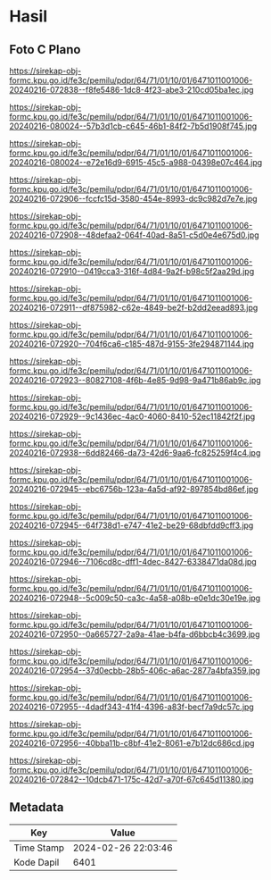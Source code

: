 # Hasil

## Foto C Plano

https://sirekap-obj-formc.kpu.go.id/fe3c/pemilu/pdpr/64/71/01/10/01/6471011001006-20240216-072838--f8fe5486-1dc8-4f23-abe3-210cd05ba1ec.jpg

https://sirekap-obj-formc.kpu.go.id/fe3c/pemilu/pdpr/64/71/01/10/01/6471011001006-20240216-080024--57b3d1cb-c645-46b1-84f2-7b5d1908f745.jpg

https://sirekap-obj-formc.kpu.go.id/fe3c/pemilu/pdpr/64/71/01/10/01/6471011001006-20240216-080024--e72e16d9-6915-45c5-a988-04398e07c464.jpg

https://sirekap-obj-formc.kpu.go.id/fe3c/pemilu/pdpr/64/71/01/10/01/6471011001006-20240216-072906--fccfc15d-3580-454e-8993-dc9c982d7e7e.jpg

https://sirekap-obj-formc.kpu.go.id/fe3c/pemilu/pdpr/64/71/01/10/01/6471011001006-20240216-072908--48defaa2-064f-40ad-8a51-c5d0e4e675d0.jpg

https://sirekap-obj-formc.kpu.go.id/fe3c/pemilu/pdpr/64/71/01/10/01/6471011001006-20240216-072910--0419cca3-316f-4d84-9a2f-b98c5f2aa29d.jpg

https://sirekap-obj-formc.kpu.go.id/fe3c/pemilu/pdpr/64/71/01/10/01/6471011001006-20240216-072911--df875982-c62e-4849-be2f-b2dd2eead893.jpg

https://sirekap-obj-formc.kpu.go.id/fe3c/pemilu/pdpr/64/71/01/10/01/6471011001006-20240216-072920--704f6ca6-c185-487d-9155-3fe294871144.jpg

https://sirekap-obj-formc.kpu.go.id/fe3c/pemilu/pdpr/64/71/01/10/01/6471011001006-20240216-072923--80827108-4f6b-4e85-9d98-9a471b86ab9c.jpg

https://sirekap-obj-formc.kpu.go.id/fe3c/pemilu/pdpr/64/71/01/10/01/6471011001006-20240216-072929--9c1436ec-4ac0-4060-8410-52ec11842f2f.jpg

https://sirekap-obj-formc.kpu.go.id/fe3c/pemilu/pdpr/64/71/01/10/01/6471011001006-20240216-072938--6dd82466-da73-42d6-9aa6-fc825259f4c4.jpg

https://sirekap-obj-formc.kpu.go.id/fe3c/pemilu/pdpr/64/71/01/10/01/6471011001006-20240216-072945--ebc6756b-123a-4a5d-af92-897854bd86ef.jpg

https://sirekap-obj-formc.kpu.go.id/fe3c/pemilu/pdpr/64/71/01/10/01/6471011001006-20240216-072945--64f738d1-e747-41e2-be29-68dbfdd9cff3.jpg

https://sirekap-obj-formc.kpu.go.id/fe3c/pemilu/pdpr/64/71/01/10/01/6471011001006-20240216-072946--7106cd8c-dff1-4dec-8427-6338471da08d.jpg

https://sirekap-obj-formc.kpu.go.id/fe3c/pemilu/pdpr/64/71/01/10/01/6471011001006-20240216-072948--5c009c50-ca3c-4a58-a08b-e0e1dc30e19e.jpg

https://sirekap-obj-formc.kpu.go.id/fe3c/pemilu/pdpr/64/71/01/10/01/6471011001006-20240216-072950--0a665727-2a9a-41ae-b4fa-d6bbcb4c3699.jpg

https://sirekap-obj-formc.kpu.go.id/fe3c/pemilu/pdpr/64/71/01/10/01/6471011001006-20240216-072954--37d0ecbb-28b5-406c-a6ac-2877a4bfa359.jpg

https://sirekap-obj-formc.kpu.go.id/fe3c/pemilu/pdpr/64/71/01/10/01/6471011001006-20240216-072955--4dadf343-41f4-4396-a83f-becf7a9dc57c.jpg

https://sirekap-obj-formc.kpu.go.id/fe3c/pemilu/pdpr/64/71/01/10/01/6471011001006-20240216-072956--40bba11b-c8bf-41e2-8061-e7b12dc686cd.jpg

https://sirekap-obj-formc.kpu.go.id/fe3c/pemilu/pdpr/64/71/01/10/01/6471011001006-20240216-072842--10dcb471-175c-42d7-a70f-67c645d11380.jpg


## Metadata

| Key        | Value               |
| ---------- | ------------------- |
| Time Stamp | 2024-02-26 22:03:46 |
| Kode Dapil | 6401                |



